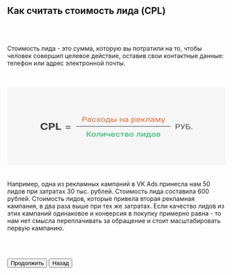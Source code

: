 <br>
<br>

## Как считать стоимость лида (CPL)

<br>
<br>

Стоимость лида - это сумма, которую вы потратили на то, чтобы человек совершил целевое действие, оставив свои контактные данные: телефон или адрес электронной почты. 

<br>
<br>

<img src="10ScreenImage.png" alt="" width="100%" height="180px"/>

<br>
<br>

Например, одна из рекламных кампаний в VK Ads принесла нам 50 лидов при затратах 30 тыс. рублей. Стоимость лида составила 600 рублей. Стоимость лидов, которые привела вторая рекламная кампания, в два раза выше при тех же затратах. Если качество лидов из этих кампаний одинаковое и конверсия в покупку примерно равна - то нам нет смысла переплачивать за обращение и стоит масштабировать первую кампанию.

<br>
<br>

<button b_to="/demo/cpl/Marketing.md" b_type="fill" b_theme="primary">Продолжить</button>
<button b_to="/demo/cpl/9Screen.md" b_type="outline" b_theme="secondary">Назад</button>